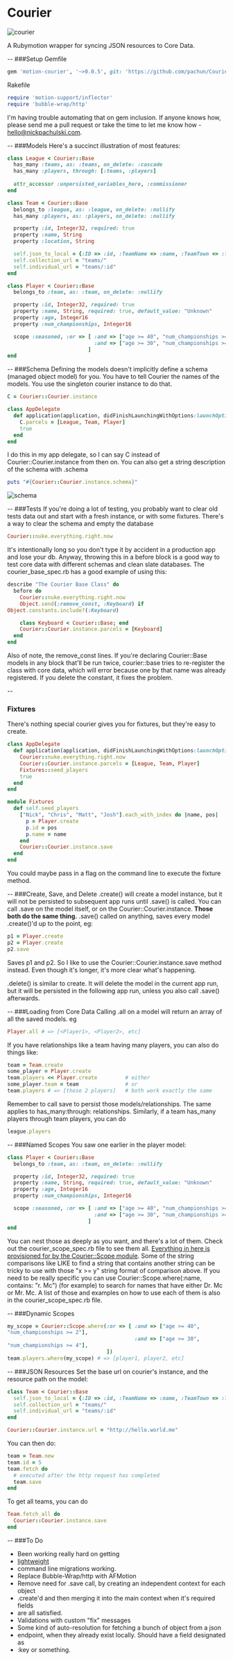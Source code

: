 # Courier
![courier](http://i.imgur.com/oPRkxzL.png)

A Rubymotion wrapper for syncing JSON resources to Core Data.

--
###Setup
Gemfile

```ruby
gem 'motion-courier', '~>0.0.5', git: 'https://github.com/pachun/Courier'
```

Rakefile

```ruby
require 'motion-support/inflector'
require 'bubble-wrap/http'
```

I'm having trouble automating that on gem inclusion. If anyone knows how, please
send me a pull request or take the time to let me know how -
hello@nickpachulski.com.

--
###Models
Here's a succinct illustration of most features:

```ruby
class League < Courier::Base
  has_many :teams, as: :teams, on_delete: :cascade
  has_many :players, through: [:teams, :players]
  
  attr_accessor :unpersisted_variables_here, :commissioner
end

class Team < Courier::Base
  belongs_to :league, as: :league, on_delete: :nullify
  has_many :players, as: :players, on_delete: :nullify

  property :id, Integer32, required: true
  property :name, String
  property :location, String

  self.json_to_local = {:ID => :id, :TeamName => :name, :TeamTown => :location}
  self.collection_url = "teams/"
  self.individual_url = "teams/:id"
end

class Player < Courier::Base
  belongs_to :team, as: :team, on_delete: :nullify

  property :id, Integer32, required: true
  property :name, String, required: true, default_value: "Unknown"
  property :age, Integer16
  property :num_championships, Integer16

  scope :seasoned, :or => [ :and => ["age >= 40", "num_championships >= 2"],
                            :and => ["age >= 30", "num_championships >= 4"],
                          ]
end
```
--
###Schema
Defining the models doesn't implicitly define a schema (managed object model)
for you. You have to tell Courier the names of the models. You use the singleton
courier instance to do that.

```ruby
C = Courier::Courier.instance

class AppDelegate
  def application(application, didFinishLaunchingWithOptions:launchOptions)
    C.parcels = [League, Team, Player]
    true
  end
end
```
I do this in my app delegate, so I can say C instead of
Courier::Courier.instance from then on. You can also get a string description of
the schema with .schema
```ruby
puts "#{Courier::Courier.instance.schema}"
```
![schema](http://i.imgur.com/77G9QGR.png)

--
###Tests
If you're doing a lot of testing, you probably want to clear old tests data out
and start with a fresh instance, or with some fixtures. There's a way to clear
the schema and empty the database

```ruby
Courier::nuke.everything.right.now
```

It's intentionally long so you don't type it by accident in a production app and
lose your db. Anyway, throwing this in a before block is a good way to test core
data with different schemas and clean slate databases. The courier_base_spec.rb
has a good example of using this:

```ruby
describe "The Courier Base Class" do
  before do
    Courier::nuke.everything.right.now
    Object.send(:remove_const, :Keyboard) if
Object.constants.include?(:Keyboard)

    class Keyboard < Courier::Base; end
    Courier::Courier.instance.parcels = [Keyboard]
  end
end
```

Also of note, the remove_const lines. If you're declaring Courier::Base models
in any block that'll be run twice, courier::base tries to re-register the class
with core data, which will error because one by that name was already
registered. If you delete the constant, it fixes the problem.

--
### Fixtures
There's nothing special courier gives you for fixtures, but they're easy to
create.

```ruby
class AppDelegate
  def application(application, didFinishLaunchingWithOptions:launchOptions)
    Courier::nuke.everything.right.now
    Courier::Courier.instance.parcels = [League, Team, Player]
    Fixtures::seed_players
    true
  end
end

module Fixtures
  def self.seed_players
    ["Nick", "Chris", "Matt", "Josh"].each_with_index do |name, pos|
      p = Player.create
      p.id = pos
      p.name = name
    end
    Courier::Courier.instance.save
  end
end
```

You could maybe pass in a flag on the command line to execute the fixture
method.

--
###Create, Save, and Delete
.create() will create a model instance, but it will not be persisted to
subsequent app runs until .save() is called. You can call .save on the model
itself, or on the Courier::Courier.instance. __Those both do the same thing.__
.save() called on anything, saves every model .create()'d up to the point, eg:

```ruby
p1 = Player.create
p2 = Player.create
p2.save
```

Saves p1 and p2. So I like to use the Courier::Courier.instance.save method
instead. Even though it's longer, it's more clear what's happening.

.delete() is similar to create. It will delete the model in the current app run,
but it will be persisted in the following app run, unless you also call .save()
afterwards.

--
###Loading from Core Data
Calling .all on a model will return an array of all the saved models. eg

```ruby
Player.all # => [<Player1>, <Player2>, etc]
```

If you have relationships like a team having many players, you can also do
things like:

```ruby
team = Team.create
some_player = Player.create
team.players << Player.create         # either
some_player.team = team               # or
team.players # => [those 2 players]   # both work exactly the same
```

Remember to call save to persist those models/relationships. The same applies to
has_many:through: relationships. Similarly, if a team has_many players through
team players, you can do

```ruby
league.players
```

--
###Named Scopes
You saw one earlier in the player model:

```ruby
class Player < Courier::Base
  belongs_to :team, as: :team, on_delete: :nullify

  property :id, Integer32, required: true
  property :name, String, required: true, default_value: "Unknown"
  property :age, Integer16
  property :num_championships, Integer16

  scope :seasoned, :or => [ :and => ["age >= 40", "num_championships >= 2"],
                            :and => ["age >= 30", "num_championships >= 4"],
                          ]
end
```

You can nest those as deeply as you want, and there's a lot of them. Check out
the courier_scope_spec.rb file to see them all. [Everything in here is
provisioned for by the Courier::Scope
module](https://developer.apple.com/library/mac/documentation/cocoa/conceptual/predicates/Articles/pSyntax.html).
Some of the string comparisons like LIKE to find a string that contains another
string can be tricky to use with those "x >= y" string format of comparison
above. If you need to be really specific you can use Courier::Scope.where(:name,
contains: "r. Mc") (for example) to search for names that have either Dr. Mc or
Mr. Mc. A list of those and examples on how to use each of them is also in the
courier_scope_spec.rb file.

--
###Dynamic Scopes

```ruby
my_scope = Courier::Scope.where(:or => [ :and => ["age >= 40",
"num_championships >= 2"],
                                         :and => ["age >= 30",
"num_championships >= 4"],
                                ])
team.players.where(my_scope) # => [player1, player2, etc]
```

--
###JSON Resources
Set the base url on courier's instance, and the resource path on the model:

```ruby
class Team < Courier::Base
  self.json_to_local = {:ID => :id, :TeamName => :name, :TeamTown => :location}
  self.collection_url = "teams/"
  self.individual_url = "teams/:id"
end

Courier::Courier.instance.url = "http://hello.world.me"
```

You can then do:

```ruby
team = Team.new
team.id = 5
team.fetch do
  # executed after the http request has completed
  team.save
end
```

To get all teams, you can do

```ruby
Team.fetch_all do
  Courier::Courier.instance.save
end
```



--
###To Do

* Been working really hard on getting
* [lightweight](https://developer.apple.com/library/ios/documentation/cocoa/conceptual/CoreDataVersioning/Articles/vmLightweightMigration.html)
* command line migrations working.
* Replace Bubble-Wrap/http with AFMotion
* Remove need for .save call, by creating an independent context for each object
* .create'd and then merging it into the main context when it's required fields
* are all satisfied.
* Validations with custom "fix" messages
* Some kind of auto-resolution for fetching a bunch of object from a json
* endpoint, when they already exist locally. Should have a field designated as
* :key or something.
